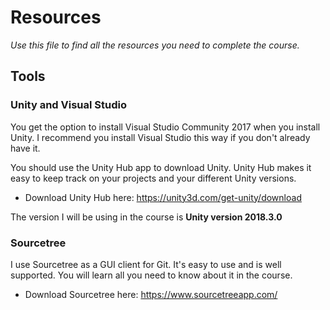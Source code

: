 # Resources

_Use this file to find all the resources you need to complete the course._

## Tools

### **Unity and Visual Studio**

You get the option to install Visual Studio Community 2017 when you install Unity. I recommend you install Visual Studio this way if you don't already have it.

You should use the Unity Hub app to download Unity. Unity Hub makes it easy to keep track on your projects and your different Unity versions.

- Download Unity Hub here: https://unity3d.com/get-unity/download

The version I will be using in the course is **Unity version 2018.3.0**

### **Sourcetree**

I use Sourcetree as a GUI client for Git. It's easy to use and is well supported. You will learn all you need to know about it in the course.

- Download Sourcetree here: https://www.sourcetreeapp.com/
